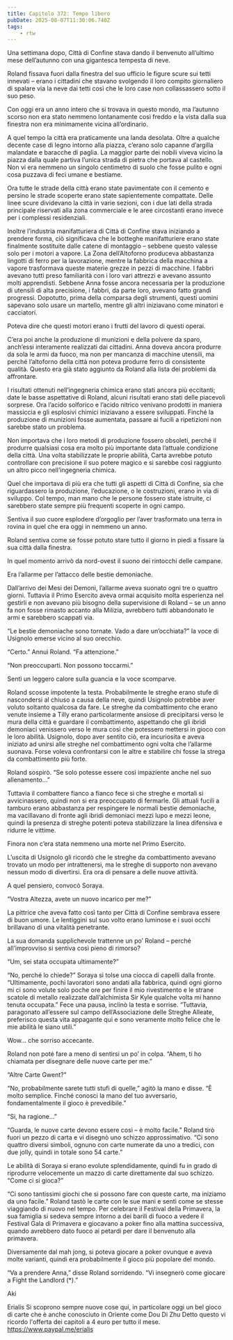 ```yaml
---
title: Capitolo 372: Tempo libero
pubDate: 2025-08-07T11:30:06.740Z
tags:
    - rtw
---
```















Una settimana dopo, Città di Confine stava dando il benvenuto all’ultimo mese dell’autunno con una gigantesca tempesta di neve.


Roland fissava fuori dalla finestra del suo ufficio le figure scure sui tetti innevati – erano i cittadini che stavano svolgendo il loro compito giornaliero di spalare via la neve dai tetti così che le loro case non collassassero sotto il suo peso.


Con oggi era un anno intero che si trovava in questo mondo, ma l’autunno scorso non era stato nemmeno lontanamente così freddo e la vista dalla sua finestra non era minimamente vicina all’ordinario.


A quel tempo la città era praticamente una landa desolata. Oltre a qualche decente case di legno intorno alla piazza, c’erano solo capanne d’argilla malandate e baracche di paglia. La maggior parte dei nobili viveva vicino la piazza dalla quale partiva l’unica strada di pietra che portava al castello. Non vi era nemmeno un singolo centimetro di suolo che fosse pulito e ogni cosa puzzava di feci umane e bestiame.


Ora tutte le strade della città erano state pavimentate con il cemento e persino le strade scoperte erano state sapientemente compattate. Delle linee scure dividevano la città in varie sezioni, con i due lati della strada principale riservati alla zona commerciale e le aree circostanti erano invece per i complessi residenziali.


Inoltre l’industria manifatturiera di Città di Confine stava iniziando a prendere forma, ciò significava che le botteghe manifatturiere erano state finalmente sostituite dalle catene di montaggio – sebbene questo valesse solo per i motori a vapore. La Zona dell’Altoforno produceva abbastanza lingotti di ferro per la lavorazione, mentre la fabbrica della macchina a vapore trasformava queste materie grezze in pezzi di macchine. I fabbri avevano tutti preso familiarità con i loro vari attrezzi e avevano assunto molti apprendisti. Sebbene Anna fosse ancora necessaria per la produzione di utensili di alta precisione, i fabbri, da parte loro, avevano fatto grandi progressi. Dopotutto, prima della comparsa degli strumenti, questi uomini sapevano solo usare un martello, mentre gli altri iniziavano come minatori e cacciatori.


Poteva dire che questi motori erano i frutti del lavoro di questi operai.


C’era poi anche la produzione di munizioni e della polvere da sparo, anch’essi interamente realizzati dai cittadini. Anna doveva ancora produrre da sola le armi da fuoco, ma non per mancanza di macchine utensili, ma perché l’altoforno della città non poteva produrre ferro di consistente qualità. Questo era già stato aggiunto da Roland alla lista dei problemi da affrontare.


I risultati ottenuti nell’ingegneria chimica erano stati ancora più eccitanti; date le basse aspettative di Roland, alcuni risultati erano stati delle piacevoli sorprese. Ora l’acido solforico e l’acido nitrico venivano prodotti in maniera massiccia e gli esplosivi chimici iniziavano a essere sviluppati. Finché la produzione di munizioni fosse aumentata, passare ai fucili a ripetizioni non sarebbe stato un problema.


Non importava che i loro metodi di produzione fossero obsoleti, perché il produrre qualsiasi cosa era molto più importante data l’attuale condizione della città. Una volta stabilizzate le proprie abilità, Carta avrebbe potuto controllare con precisione il suo potere magico e si sarebbe così raggiunto un altro picco nell’ingegneria chimica.


Quel che importava di più era che tutti gli aspetti di Città di Confine, sia che riguardassero la produzione, l’educazione, o le costruzioni, erano in via di sviluppo. Col tempo, man mano che le persone fossero state istruite, ci sarebbero state sempre più frequenti scoperte in ogni campo.


Sentiva il suo cuore esplodere d’orgoglio per l’aver trasformato una terra in rovina in quel che era oggi in nemmeno un anno.


Roland sentiva come se fosse potuto stare tutto il giorno in piedi a fissare la sua città dalla finestra.


In quel momento arrivò da nord-ovest il suono dei rintocchi delle campane.


Era l’allarme per l’attacco delle bestie demoniache.


Dall’arrivo dei Mesi dei Demoni, l’allarme aveva suonato ogni tre o quattro giorni. Tuttavia il Primo Esercito aveva ormai acquisito molta esperienza nel gestirli e non avevano più bisogno della supervisione di Roland – se un anno fa non fosse rimasto accanto alla Milizia, avrebbero tutti abbandonato le armi e sarebbero scappati via.


“Le bestie demoniache sono tornate. Vado a dare un’occhiata?” la voce di Usignolo emerse vicino al suo orecchio.


“Certo.” Annuì Roland. “Fa attenzione.”


“Non preoccuparti. Non possono toccarmi.”


Sentì un leggero calore sulla guancia e la voce scomparve.


Roland scosse impotente la testa. Probabilmente le streghe erano stufe di nascondersi al chiuso a causa della neve, quindi Usignolo potrebbe aver voluto soltanto qualcosa da fare. Le streghe da combattimento che erano venute insieme a Tilly erano particolarmente ansiose di precipitarsi verso le mura della città e guardare il combattimento, aspettando che gli ibridi demoniaci venissero verso le mura così che potessero mettersi in gioco con le loro abilità. Usignolo, dopo aver sentito ciò, era incuriosita e aveva iniziato ad unirsi alle streghe nel combattimento ogni volta che l’allarme suonava. Forse voleva confrontarsi con le altre e stabilire chi fosse la strega da combattimento più forte.


Roland sospirò. “Se solo potesse essere così impaziente anche nel suo allenamento…”


Tuttavia il combattere fianco a fianco fece sì che streghe e mortali si avvicinassero, quindi non si era preoccupato di fermarle. Gli attuali fucili a tamburo erano abbastanza per respingere le normali bestie demoniache, ma vacillavano di fronte agli ibridi demoniaci mezzi lupo e mezzi leone, quindi la presenza di streghe potenti poteva stabilizzare la linea difensiva e ridurre le vittime.


Finora non c’era stata nemmeno una morte nel Primo Esercito.


L’uscita di Usignolo gli ricordò che le streghe da combattimento avevano trovato un modo per intrattenersi, ma le streghe di supporto non avevano nessun modo di divertirsi. Era ora di pensare a delle nuove attività.


A quel pensiero, convocò Soraya.


“Vostra Altezza, avete un nuovo incarico per me?”


La pittrice che aveva fatto così tanto per Città di Confine sembrava essere di buon umore. Le lentiggini sul suo volto erano luminose e i suoi occhi brillavano di una vitalità penetrante.


La sua domanda supplichevole trattenne un po’ Roland – perché all’improvviso si sentiva così pieno di rimorso?


“Um, sei stata occupata ultimamente?”


“No, perché lo chiede?” Soraya si tolse una ciocca di capelli dalla fronte. “Ultimamente, pochi lavoratori sono andati alla fabbrica, quindi ogni giorno mi ci sono volute solo poche ore per finire il mio rivestimento e le strane scatole di metallo realizzate dall’alchimista Sir Kyle qualche volta mi hanno tenuta occupata.” Fece una pausa, inclinò la testa e sorrise. “Tuttavia, paragonato all’essere sul campo dell’Associazione delle Streghe Alleate, preferisco questa vita appagante qui e sono veramente molto felice che le mie abilità le siano utili.”


Wow… che sorriso accecante.


Roland non poté fare a meno di sentirsi un po’ in colpa. “Ahem, ti ho chiamata per disegnare delle nuove carte per me.”


“Altre Carte Gwent?”


“No, probabilmente sarete tutti stufi di quelle,” agitò la mano e disse. “È molto semplice. Finché conosci la mano del tuo avversario, fondamentalmente il gioco è prevedibile.”


“Si, ha ragione…”


“Guarda, le nuove carte devono essere così – è molto facile.” Roland tirò fuori un pezzo di carta e vi disegnò uno schizzo approssimativo. “Ci sono quattro diversi simboli, ognuno con carte numerate da uno a tredici, con due jolly, quindi in totale sono 54 carte.”


Le abilità di Soraya si erano evolute splendidamente, quindi fu in grado di riprodurre velocemente un mazzo di carte direttamente dal suo schizzo. “Come ci si gioca?”


“Ci sono tantissimi giochi che si possono fare con queste carte, ma iniziamo da uno facile.” Roland tastò le carte con le sue mani e sentì come se stesse viaggiando di nuovo nel tempo. Per celebrare il Festival della Primavera, la sua famiglia si sedeva sempre intorno a dei barili di fuoco a vedere il Festival Gala di Primavera e giocavano a poker fino alla mattina successiva, quando avrebbero dato fuoco ai petardi per dare il benvenuto alla primavera.


Diversamente dal mah jong, si poteva giocare a poker ovunque e aveva molte varianti, quindi era probabilmente il gioco più popolare del mondo.


“Va a prendere Anna,” disse Roland sorridendo. “Vi insegnerò come giocare a Fight the Landlord (*).”


 


Aki


 Erialis Si scoprono sempre nuove cose qui, in particolare oggi un bel gioco di carte che è anche conosciuto in Oriente come Dou Di Zhu Detto questo vi ricordo l'offerta dei capitoli a 4 euro per tutto il mese. https://www.paypal.me/erialis 




                                


                                




